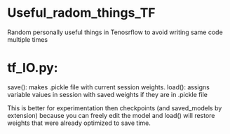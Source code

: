 # Useful_radom_things_TF
Random personally useful things in Tenosrflow to avoid writing same code multiple times



# tf_IO.py:

save(): makes .pickle file with current session weights. 
load(): assigns variable vaiues in session with saved weights if they are in .pickle file

This is better for experimentation then checkpoints (and saved_models by extension) because you can freely edit the model and load() will restore weights that were already optimized to save time.

